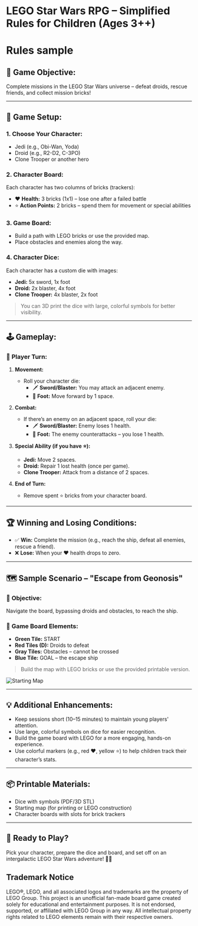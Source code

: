 # LEGO Star Wars RPG – Simplified Rules for Children (Ages 3++)

# Rules sample  

## 🎯 **Game Objective:**
Complete missions in the LEGO Star Wars universe – defeat droids, rescue friends, and collect mission bricks!

---

## 🧱 **Game Setup:**

### 1. **Choose Your Character:**
- Jedi (e.g., Obi-Wan, Yoda)  
- Droid (e.g., R2-D2, C-3PO)  
- Clone Trooper or another hero  

### 2. **Character Board:**
Each character has two columns of bricks (trackers):  
- ❤️ **Health:** 3 bricks (1x1) – lose one after a failed battle  
- ⭐ **Action Points:** 2 bricks – spend them for movement or special abilities  

### 3. **Game Board:**
- Build a path with LEGO bricks or use the provided map.  
- Place obstacles and enemies along the way.  

### 4. **Character Dice:**
Each character has a custom die with images:  
- **Jedi:** 5x sword, 1x foot  
- **Droid:** 2x blaster, 4x foot  
- **Clone Trooper:** 4x blaster, 2x foot  

> You can 3D print the dice with large, colorful symbols for better visibility.

---

## 🕹️ **Gameplay:**

### 🔄 **Player Turn:**
1. **Movement:**  
   - Roll your character die:  
     - 🗡️ **Sword/Blaster:** You may attack an adjacent enemy.  
     - 🦵 **Foot:** Move forward by 1 space.  

2. **Combat:**  
   - If there’s an enemy on an adjacent space, roll your die:  
     - 🗡️ **Sword/Blaster:** Enemy loses 1 health.  
     - 🦵 **Foot:** The enemy counterattacks – you lose 1 health.  

3. **Special Ability (if you have ⭐):**  
   - **Jedi:** Move 2 spaces.  
   - **Droid:** Repair 1 lost health (once per game).  
   - **Clone Trooper:** Attack from a distance of 2 spaces.  

4. **End of Turn:**  
   - Remove spent ⭐ bricks from your character board.  

---

## 🏆 **Winning and Losing Conditions:**
- ✅ **Win:** Complete the mission (e.g., reach the ship, defeat all enemies, rescue a friend).  
- ❌ **Lose:** When your ❤️ health drops to zero.  

---

## 🗺️ **Sample Scenario – "Escape from Geonosis"**

### 🎯 **Objective:** 
Navigate the board, bypassing droids and obstacles, to reach the ship.

### 🧩 **Game Board Elements:**
- **Green Tile:** START  
- **Red Tiles (D):** Droids to defeat  
- **Gray Tiles:** Obstacles – cannot be crossed  
- **Blue Tile:** GOAL – the escape ship  

> Build the map with LEGO bricks or use the provided printable version.

![Starting Map](starting_map.png)

---

## 💡 **Additional Enhancements:**
- Keep sessions short (10–15 minutes) to maintain young players' attention.  
- Use large, colorful symbols on dice for easier recognition.  
- Build the game board with LEGO for a more engaging, hands-on experience.  
- Use colorful markers (e.g., red ❤️, yellow ⭐) to help children track their character’s stats.  

---

## 📦 **Printable Materials:**
- Dice with symbols (PDF/3D STL)  
- Starting map (for printing or LEGO construction)  
- Character boards with slots for brick trackers  

---

## 🚀 **Ready to Play?**
Pick your character, prepare the dice and board, and set off on an intergalactic LEGO Star Wars adventure! 🌌✨



## Trademark Notice

LEGO®, LEGO, and all associated logos and trademarks are the property of LEGO Group. This project is an unofficial fan-made board game created solely for educational and entertainment purposes. It is not endorsed, supported, or affiliated with LEGO Group in any way. All intellectual property rights related to LEGO elements remain with their respective owners.
